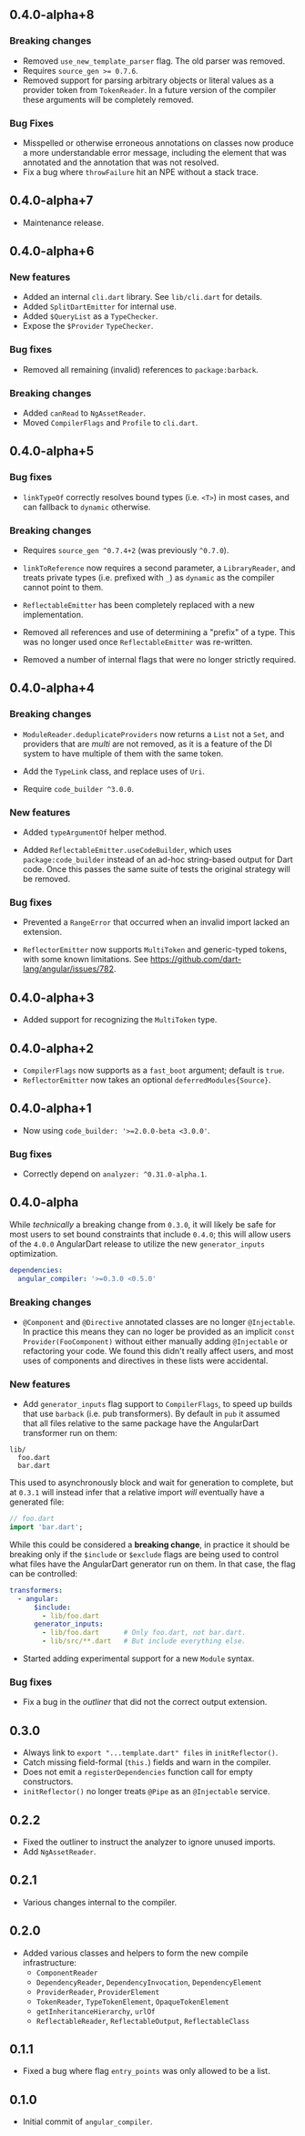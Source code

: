 ## 0.4.0-alpha+8

### Breaking changes

*   Removed `use_new_template_parser` flag. The old parser was removed.
*   Requires `source_gen >= 0.7.6`.
*   Removed support for parsing arbitrary objects or literal values as a
    provider token from `TokenReader`. In a future version of the compiler
    these arguments will be completely removed.

### Bug Fixes

*   Misspelled or otherwise erroneous annotations on classes now produce a more
    understandable error message, including the element that was annotated and
    the annotation that was not resolved.
*   Fix a bug where `throwFailure` hit an NPE without a stack trace.

## 0.4.0-alpha+7

*   Maintenance release.

## 0.4.0-alpha+6

### New features

*   Added an internal `cli.dart` library. See `lib/cli.dart` for details.
*   Added `SplitDartEmitter` for internal use.
*   Added `$QueryList` as a `TypeChecker`.
*   Expose the `$Provider` `TypeChecker`.

### Bug fixes

*   Removed all remaining (invalid) references to `package:barback`.

### Breaking changes

*   Added `canRead` to `NgAssetReader`.
*   Moved `CompilerFlags` and `Profile` to `cli.dart`.

## 0.4.0-alpha+5

### Bug fixes

*   `linkTypeOf` correctly resolves bound types (i.e. `<T>`) in most cases, and
    can fallback to `dynamic` otherwise.

### Breaking changes

*   Requires `source_gen ^0.7.4+2` (was previously `^0.7.0`).

*   `linkToReference` now requires a second parameter, a `LibraryReader`, and
    treats private types (i.e. prefixed with `_`) as `dynamic` as the compiler
    cannot point to them.

*   `ReflectableEmitter` has been completely replaced with a new implementation.

*   Removed all references and use of determining a "prefix" of a type. This was
    no longer used once `ReflectableEmitter` was re-written.

*   Removed a number of internal flags that were no longer strictly required.

## 0.4.0-alpha+4

### Breaking changes

*   `ModuleReader.deduplicateProviders` now returns a `List` not a `Set`, and
    providers that are _multi_ are not removed, as it is a feature of the DI
    system to have multiple of them with the same token.

*   Add the `TypeLink` class, and replace uses of `Uri`.

*   Require `code_builder ^3.0.0`.

### New features

*   Added `typeArgumentOf` helper method.

*   Added `ReflectableEmitter.useCodeBuilder`, which uses `package:code_builder`
    instead of an ad-hoc string-based output for Dart code. Once this passes the
    same suite of tests the original strategy will be removed.

### Bug fixes

*   Prevented a `RangeError` that occurred when an invalid import lacked an
    extension.

*   `ReflectorEmitter` now supports `MultiToken` and generic-typed tokens, with
    some known limitations. See https://github.com/dart-lang/angular/issues/782.

## 0.4.0-alpha+3

*   Added support for recognizing the `MultiToken` type.

## 0.4.0-alpha+2

*   `CompilerFlags` now supports as a `fast_boot` argument; default is `true`.
*   `ReflectorEmitter` now takes an optional `deferredModules{Source}`.

## 0.4.0-alpha+1

*   Now using `code_builder: '>=2.0.0-beta <3.0.0'`.

### Bug fixes

*   Correctly depend on `analyzer: ^0.31.0-alpha.1`.

## 0.4.0-alpha

While _technically_ a breaking change from `0.3.0`, it will likely be safe for
most users to set bound constraints that include `0.4.0`; this will allow users
of the `4.0.0` AngularDart release to utilize the new `generator_inputs`
optimization.

```yaml
dependencies:
  angular_compiler: '>=0.3.0 <0.5.0'
```

### Breaking changes

*   `@Component` and `@Directive` annotated classes are no longer `@Injectable`.
    In practice this means they can no loger be provided as an implicit `const
    Provider(FooComponent)` without either manually adding `@Injectable` or
    refactoring your code. We found this didn't really affect users, and most
    uses of components and directives in these lists were accidental.

### New features

*   Add `generator_inputs` flag support to `CompilerFlags`, to speed up builds
    that use `barback` (i.e. pub transformers). By default in `pub` it assumed
    that all files relative to the same package have the AngularDart transformer
    run on them:

```
lib/
  foo.dart
  bar.dart
```

This used to asynchronously block and wait for generation to complete, but at
`0.3.1` will instead infer that a relative import _will_ eventually have a
generated file:

```dart
// foo.dart
import 'bar.dart';
```

While this could be considered a **breaking change**, in practice it should be
breaking only if the `$include` or `$exclude` flags are being used to control
what files have the AngularDart generator run on them. In that case, the flag
can be controlled:

```yaml
transformers:
  - angular:
      $include:
        - lib/foo.dart
      generator_inputs:
        - lib/foo.dart      # Only foo.dart, not bar.dart.
        - lib/src/**.dart   # But include everything else.
```

*   Started adding experimental support for a new `Module` syntax.

### Bug fixes

*   Fix a bug in the _outliner_ that did not the correct output extension.

## 0.3.0

*   Always link to `export "...template.dart" files` in `initReflector()`.
*   Catch missing field-formal (`this.`) fields and warn in the compiler.
*   Does not emit a `registerDependencies` function call for empty constructors.
*   `initReflector()` no longer treats `@Pipe` as an `@Injectable` service.

## 0.2.2

*   Fixed the outliner to instruct the analyzer to ignore unused imports.
*   Add `NgAssetReader`.

## 0.2.1

*   Various changes internal to the compiler.

## 0.2.0

*   Added various classes and helpers to form the new compile infrastructure:
    *   `ComponentReader`
    *   `DependencyReader`, `DependencyInvocation`, `DependencyElement`
    *   `ProviderReader`, `ProviderElement`
    *   `TokenReader`, `TypeTokenElement`, `OpaqueTokenElement`
    *   `getInheritanceHierarchy`, `urlOf`
    *   `ReflectableReader`, `ReflectableOutput`, `ReflectableClass`

## 0.1.1

*   Fixed a bug where flag `entry_points` was only allowed to be a list.

## 0.1.0

*   Initial commit of `angular_compiler`.
